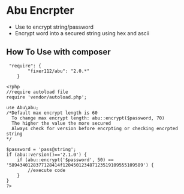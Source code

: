 # Abu Encrpter
* Use to encrypt string/password
* Encrypt word into a secured string using hex and ascii

## How To Use with composer

```
 "require": {
		"fixer112/abu": "2.0.*"
    }
```

```
<?php
//require autoload file
require 'vendor/autoload.php';

use Abu\abu;
/*Default max encrypt length is 60
  To change max encrypt length: abu::encrypt($password, 70)
  The higher the value the more secured
  Always check for version before encrpting or checking encrpted string
*/

$password = 'pass@string';
if (abu::version()=='2.1.0') {
	if (abu::encrypt('$password', 50) == '5894340128377128414f120450123487123519109555109589') {
		//execute code
	}
}
?>
```
